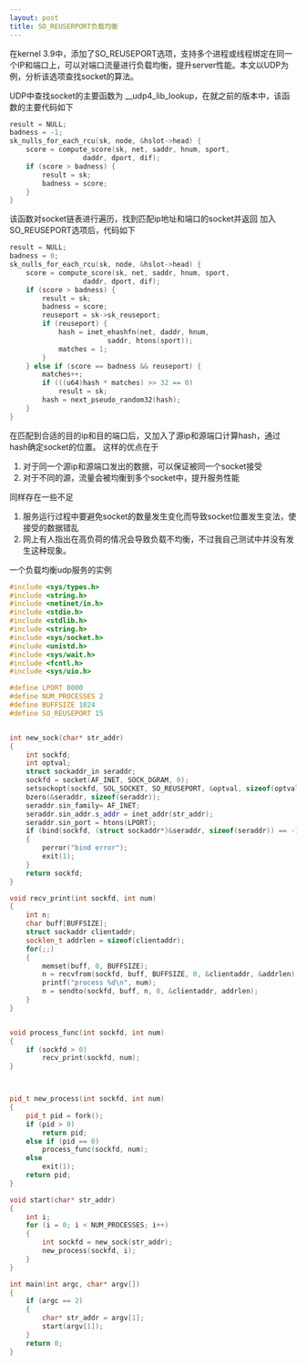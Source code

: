 ```yaml
---
layout: post
title: SO_REUSERPORT负载均衡
---
```


在kernel 3.9中，添加了SO_REUSEPORT选项，支持多个进程或线程绑定在同一个IP和端口上，可以对端口流量进行负载均衡，提升server性能。本文以UDP为例，分析该选项查找socket的算法。

UDP中查找socket的主要函数为 \_\_udp4\_lib_lookup，在就之前的版本中，该函数的主要代码如下

```cpp
result = NULL;
badness = -1;
sk_nulls_for_each_rcu(sk, node, &hslot->head) {
	score = compute_score(sk, net, saddr, hnum, sport,
			      daddr, dport, dif);
	if (score > badness) {
		result = sk;
		badness = score;
	}
}
```

该函数对socket链表进行遍历，找到匹配ip地址和端口的socket并返回
加入SO\_REUSEPORT选项后，代码如下

```cpp
result = NULL;
badness = 0;
sk_nulls_for_each_rcu(sk, node, &hslot->head) {
    score = compute_score(sk, net, saddr, hnum, sport,
                  daddr, dport, dif);
    if (score > badness) {
        result = sk;
        badness = score;
        reuseport = sk->sk_reuseport;
        if (reuseport) {
            hash = inet_ehashfn(net, daddr, hnum,
                        saddr, htons(sport));
            matches = 1;
        }
    } else if (score == badness && reuseport) {
        matches++;
        if (((u64)hash * matches) >> 32 == 0)
            result = sk;
        hash = next_pseudo_random32(hash);
    }
}
```

在匹配到合适的目的ip和目的端口后，又加入了源ip和源端口计算hash，通过hash确定socket的位置。
这样的优点在于
1. 对于同一个源ip和源端口发出的数据，可以保证被同一个socket接受
2. 对于不同的源，流量会被均衡到多个socket中，提升服务性能 

同样存在一些不足
1. 服务运行过程中要避免socket的数量发生变化而导致socket位置发生变法，使接受的数据错乱
2. 网上有人指出在高负荷的情况会导致负载不均衡，不过我自己测试中并没有发生这种现象。

一个负载均衡udp服务的实例

```cpp
#include <sys/types.h>
#include <string.h>
#include <netinet/in.h>
#include <stdio.h>
#include <stdlib.h>
#include <string.h>
#include <sys/socket.h>
#include <unistd.h>
#include <sys/wait.h>
#include <fcntl.h>
#include <sys/uio.h>

#define LPORT 8000
#define NUM_PROCESSES 2
#define BUFFSIZE 1024
#define SO_REUSEPORT 15


int new_sock(char* str_addr)
{
	int sockfd;
	int optval;
	struct sockaddr_in seraddr;
	sockfd = socket(AF_INET, SOCK_DGRAM, 0);
	setsockopt(sockfd, SOL_SOCKET, SO_REUSEPORT, &optval, sizeof(optval));
	bzero(&seraddr, sizeof(seraddr));
	seraddr.sin_family= AF_INET;
	seraddr.sin_addr.s_addr = inet_addr(str_addr);
	seraddr.sin_port = htons(LPORT);
	if (bind(sockfd, (struct sockaddr*)&seraddr, sizeof(seraddr)) == -1)
	{
		perror("bind error");
		exit(1);
	}
	return sockfd;
}

void recv_print(int sockfd, int num)
{
	int n;
	char buff[BUFFSIZE];
	struct sockaddr clientaddr;
	socklen_t addrlen = sizeof(clientaddr);
	for(;;)
	{
		memset(buff, 0, BUFFSIZE);
		n = recvfrom(sockfd, buff, BUFFSIZE, 0, &clientaddr, &addrlen);
		printf("process %d\n", num);
		n = sendto(sockfd, buff, n, 0, &clientaddr, addrlen);
	}
}


void process_func(int sockfd, int num)
{
	if (sockfd > 0)
		recv_print(sockfd, num);
}



pid_t new_process(int sockfd, int num)
{
	pid_t pid = fork();
	if (pid > 0)
		return pid;
	else if (pid == 0)
		process_func(sockfd, num);
	else
		exit(1);
	return pid;
}

void start(char* str_addr)
{
	int i;
	for (i = 0; i < NUM_PROCESSES; i++)
	{
		int sockfd = new_sock(str_addr);
		new_process(sockfd, i);
	}
}

int main(int argc, char* argv[])
{
	if (argc == 2)
	{
		char* str_addr = argv[1];
		start(argv[1]);
	}
	return 0;
}
```

